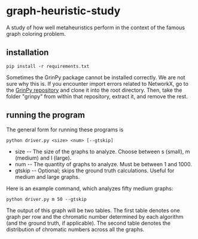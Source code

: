 # graph-heuristic-study
A study of how well metaheuristics perform in the context of the famous graph coloring problem.

## installation

```
pip install -r requirements.txt
```

Sometimes the GrinPy package cannot be installed correctly. We are not sure why this is. If you encounter import errors related to NetworkX, go to the [GrinPy repository](https://github.com/somacdivad/grinpy) and clone it into the root directory. Then, take the folder "grinpy" from within that repository, extract it, and remove the rest.

## running the program

The general form for running these programs is 
```
python driver.py <size> <num> [--gtskip]
```
* size -- The size of the graphs to analyze. Choose between s (small), m (medium) and l (large).
* num -- The quantity of graphs to analyze. Must be between 1 and 1000.
* gtskip -- Optional; skips the ground truth calculations. Useful for medium and large graphs.

Here is an example command, which analyzes fifty medium graphs:
```
python driver.py m 50 --gtskip
```

The output of this graph will be two tables. The first table denotes one graph per row and the chromatic number determined by each algorithm (and the ground truth, if applicable). The second table denotes the distribution of chromatic numbers across all the graphs.